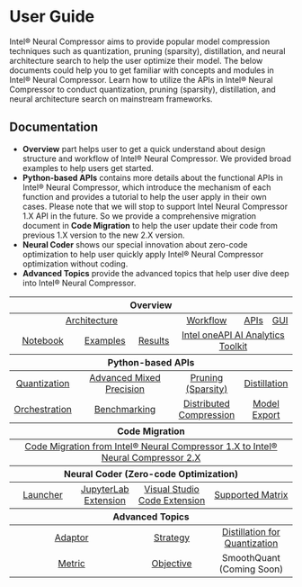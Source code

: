 User Guide
===========================

Intel® Neural Compressor aims to provide popular model compression techniques such as quantization, pruning (sparsity), distillation, and neural architecture search to help the user optimize their model. The below documents could help you to get familiar with concepts and modules in Intel® Neural Compressor. Learn how to utilize the APIs in Intel® Neural Compressor to conduct quantization, pruning (sparsity), distillation, and neural architecture search on mainstream frameworks.

## Documentation

* **Overview** part helps user to get a quick understand about design structure and workflow of Intel® Neural Compressor. We provided broad examples to help users get started.   
* **Python-based APIs** contains more details about the functional APIs in Intel® Neural Compressor, which introduce the mechanism of each function and provides a tutorial to help the user apply in their own cases. Please note that we will stop to support Intel Neural Compressor 1.X API in the future. So we provide a comprehensive migration document in **Code Migration** to help the user update their code from previous 1.X version to the new 2.X version.   
* **Neural Coder** shows our special innovation about zero-code optimization to help user quickly apply Intel® Neural Compressor optimization without coding.  
* **Advanced Topics** provide the advanced topics that help user dive deep into Intel® Neural Compressor.  

<table class="docutils">
  <thead>
  <tr>
    <th colspan="9">Overview</th>
  </tr>
  </thead>
  <tbody>
    <tr>
      <td colspan="4" align="center"><a href="/docs/source/design.md#architecture">Architecture</a></td>
      <td colspan="3" align="center"><a href="/docs/source/design.md#workflow">Workflow</a></td>
      <td colspan="1" align="center"><a href="https://intel.github.io/neural-compressor/latest/docs/source/api-doc/apis.html">APIs</a></td>
      <td colspan="1" align="center"><a href="/docs/source/bench.md">GUI</a></td>
    </tr>
    <tr>
      <td colspan="2" align="center"><a href="/examples#notebook-examples">Notebook</a></td>
      <td colspan="1" align="center"><a href="/examples">Examples</a></td>
      <td colspan="1" align="center"><a href="/docs/source/validated_model_list.md">Results</a></td>
      <td colspan="5" align="center"><a href="https://software.intel.com/content/www/us/en/develop/documentation/get-started-with-ai-linux/top.html">Intel oneAPI AI Analytics Toolkit</a></td>
    </tr>
  </tbody>
  <thead>
    <tr>
      <th colspan="9">Python-based APIs</th>
    </tr>
  </thead>
  <tbody>
    <tr>
        <td colspan="2" align="center"><a href="/docs/source/quantization.md">Quantization</a></td>
        <td colspan="3" align="center"><a href="/docs/source/mixed_precision.md">Advanced Mixed Precision</a></td>
        <td colspan="2" align="center"><a href="/docs/source/pruning.md">Pruning (Sparsity)</a></td> 
        <td colspan="2" align="center"><a href="/docs/source/distillation.md">Distillation</a></td>
    </tr>
    <tr>
        <td colspan="2" align="center"><a href="/docs/source/orchestration.md">Orchestration</a></td>        
        <td colspan="2" align="center"><a href="/docs/source/benchmark.md">Benchmarking</a></td>
        <td colspan="3" align="center"><a href="/docs/source/distributed.md">Distributed Compression</a></td>
        <td colspan="3" align="center"><a href="/docs/source/export.md">Model Export</a></td>
    </tr>
  </tbody>
  <thead>
    <tr>
      <th colspan="9">Code Migration</th>
    </tr>
  </thead>
  <tbody>
    <tr>
        <td colspan="9" align="center"><a href="/docs/source/migration.md">Code Migration from Intel® Neural Compressor 1.X to Intel® Neural Compressor 2.X</a></td>
    </tr>    
  </tbody>
  <thead>
    <tr>
      <th colspan="9">Neural Coder (Zero-code Optimization)</th>
    </tr>
  </thead>
  <tbody>
    <tr>
        <td colspan="1" align="center"><a href="/neural_coder/docs/PythonLauncher.md">Launcher</a></td>
        <td colspan="2" align="center"><a href="/neural_coder/extensions/neural_compressor_ext_lab/README.md">JupyterLab Extension</a></td>
        <td colspan="3" align="center"><a href="/neural_coder/extensions/neural_compressor_ext_vscode/README.md">Visual Studio Code Extension</a></td>
        <td colspan="3" align="center"><a href="/neural_coder/docs/SupportMatrix.md">Supported Matrix</a></td>
    </tr>    
  </tbody>
  <thead>
      <tr>
        <th colspan="9">Advanced Topics</th>
      </tr>
  </thead>
  <tbody>
      <tr>
          <td colspan="3" align="center"><a href="/docs/source/adaptor.md">Adaptor</a></td>
          <td colspan="3" align="center"><a href="/docs/source/tuning_strategies.md">Strategy</a></td>
          <td colspan="3" align="center"><a href="/docs/source/distillation_quantization.md">Distillation for Quantization</a></td>
      </tr>
      <tr>
        <td colspan="3" align="center"><a href="/docs/source/metric.md">Metric</a></td>        
        <td colspan="3" align="center"><a href="/docs/source/objective.md">Objective</a></td>
        <td colspan="3" align="center">SmoothQuant (Coming Soon)</td>
      </tr>
  </tbody>
</table>

